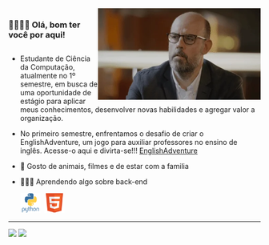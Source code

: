 <img src = "banner.webp" width = "325px" align = "right">

### 🫱🏼‍🫲🏻 Olá, bom ter você por aqui!
##

- Estudante de Ciência da Computação, atualmente no 1º semestre, em busca de uma oportunidade de estágio para aplicar meus conhecimentos, desenvolver novas habilidades e agregar valor a organização.

- No primeiro semestre, enfrentamos o desafio de criar o EnglishAdventure, um jogo para auxiliar professores no ensino de inglês.
Acesse-o aqui e divirta-se!!! [EnglishAdventure](https://github.com/UNIVEM-BCC-BSI/EnglishAdventure)


- 💙 Gosto de animais, filmes e de estar com a familia

- 🧑🏻‍💻 Aprendendo algo sobre back-end

  <div>
  <img src="https://github.com/devicons/devicon/blob/master/icons/python/python-original-wordmark.svg" title="Python" alt="Python" width="40" height="40"/>&nbsp;
  <img src="https://github.com/devicons/devicon/blob/master/icons/html5/html5-original.svg" title="HTML5" alt="HTML" width="40" height="40"/>&nbsp;
</div>


---
<div align = "left">
<img height - "200em" src="https://github-readme-stats.vercel.app/api/top-langs/?username=JoaoGaiato&show_icons=true&theme=blue-green&count_private=true"/>
<img height - "200em" src="https://github-readme-stats.vercel.app/api?username=JoaoGaiato&show_icons=true&show_icons=true&theme=blue-green&count_private=true" />
</div>
